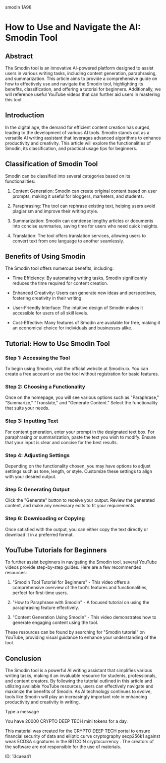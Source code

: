 smodin 1A98
# How to Use and Navigate the AI: Smodin Tool



## Abstract



The Smodin tool is an innovative AI-powered platform designed to assist users in various writing tasks, including content generation, paraphrasing, and summarization. This article aims to provide a comprehensive guide on how to effectively use and navigate the Smodin tool, highlighting its benefits, classification, and offering a tutorial for beginners. Additionally, we will reference useful YouTube videos that can further aid users in mastering this tool.



## Introduction



In the digital age, the demand for efficient content creation has surged, leading to the development of various AI tools. Smodin stands out as a versatile AI writing assistant that leverages advanced algorithms to enhance productivity and creativity. This article will explore the functionalities of Smodin, its classification, and practical usage tips for beginners.



## Classification of Smodin Tool



Smodin can be classified into several categories based on its functionalities:



1. Content Generation: Smodin can create original content based on user prompts, making it useful for bloggers, marketers, and students.

2. Paraphrasing: The tool can rephrase existing text, helping users avoid plagiarism and improve their writing style.

3. Summarization: Smodin can condense lengthy articles or documents into concise summaries, saving time for users who need quick insights.

4. Translation: The tool offers translation services, allowing users to convert text from one language to another seamlessly.



## Benefits of Using Smodin



The Smodin tool offers numerous benefits, including:



- Time Efficiency: By automating writing tasks, Smodin significantly reduces the time required for content creation.

- Enhanced Creativity: Users can generate new ideas and perspectives, fostering creativity in their writing.

- User-Friendly Interface: The intuitive design of Smodin makes it accessible for users of all skill levels.

- Cost-Effective: Many features of Smodin are available for free, making it an economical choice for individuals and businesses alike.



## Tutorial: How to Use Smodin Tool



### Step 1: Accessing the Tool



To begin using Smodin, visit the official website at Smodin.io. You can create a free account or use the tool without registration for basic features.



### Step 2: Choosing a Functionality



Once on the homepage, you will see various options such as "Paraphrase," "Summarize," "Translate," and "Generate Content." Select the functionality that suits your needs.



### Step 3: Inputting Text



For content generation, enter your prompt in the designated text box. For paraphrasing or summarization, paste the text you wish to modify. Ensure that your input is clear and concise for the best results.



### Step 4: Adjusting Settings



Depending on the functionality chosen, you may have options to adjust settings such as tone, length, or style. Customize these settings to align with your desired output.



### Step 5: Generating Output



Click the "Generate" button to receive your output. Review the generated content, and make any necessary edits to fit your requirements.



### Step 6: Downloading or Copying



Once satisfied with the output, you can either copy the text directly or download it in a preferred format.



## YouTube Tutorials for Beginners



To further assist beginners in navigating the Smodin tool, several YouTube videos provide step-by-step guides. Here are a few recommended resources:



1. "Smodin Tool Tutorial for Beginners" - This video offers a comprehensive overview of the tool's features and functionalities, perfect for first-time users.

2. "How to Paraphrase with Smodin" - A focused tutorial on using the paraphrasing feature effectively.

3. "Content Generation Using Smodin" - This video demonstrates how to generate engaging content using the tool.



These resources can be found by searching for "Smodin tutorial" on YouTube, providing visual guidance to enhance your understanding of the tool.



## Conclusion



The Smodin tool is a powerful AI writing assistant that simplifies various writing tasks, making it an invaluable resource for students, professionals, and content creators. By following the tutorial outlined in this article and utilizing available YouTube resources, users can effectively navigate and maximize the benefits of Smodin. As AI technology continues to evolve, tools like Smodin will play an increasingly important role in enhancing productivity and creativity in writing.



Type a message

You have 20000 CRYPTO DEEP TECH mini tokens for a day.


This material was created for the  CRYPTO DEEP TECH portal  to ensure financial security of data and elliptic curve cryptography  secp256k1 against weak ECDSA  signatures   in the  BITCOIN cryptocurrency . The creators of the software are not responsible for the use of materials.

 ID: 13caea41
